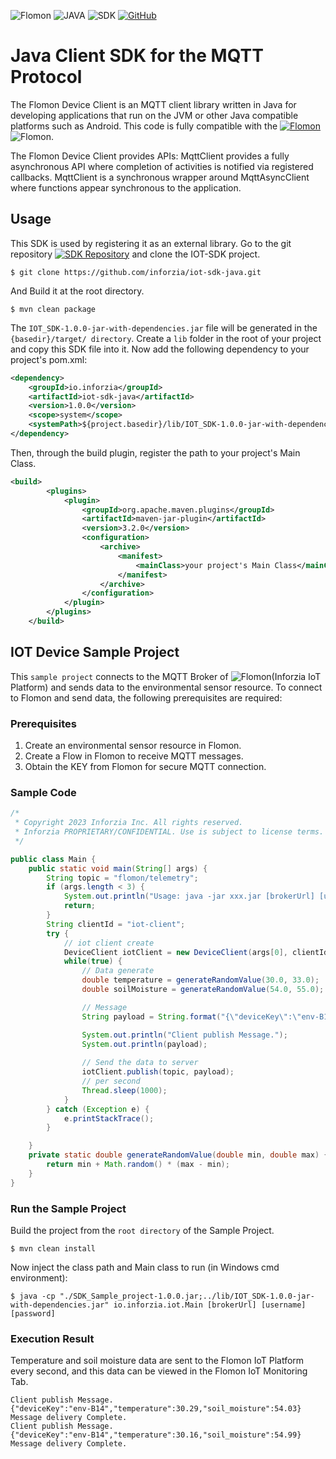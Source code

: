 ![Flomon](https://img.shields.io/badge/FLOMON-blue)
![JAVA](https://img.shields.io/badge/JAVA-green) 
![SDK](https://img.shields.io/badge/SDK-black)
[![GitHub](https://img.shields.io/badge/license-EPL--1.0-FF0033.svg)](https://github.com/inforzia/mqtt.java-sdk/LICENSE)
# Java Client SDK for the MQTT Protocol

The Flomon Device Client is an MQTT client library written in Java for developing applications that run on the JVM or other Java compatible platforms such as Android.
This code is fully compatible with the [![Flomon](https://img.shields.io/badge/Paho-Project-blue)](https://github.com/orgs/eclipse/repositories?q=java+mqtt&type=all&language=&sort=)![Flomon](https://img.shields.io/badge/version-1.2.5-blue).

The Flomon Device Client provides APIs: MqttClient provides a fully asynchronous API where completion of activities is notified via registered callbacks. MqttClient is a synchronous wrapper around MqttAsyncClient where functions appear synchronous to the application.

## Usage
This SDK is used by registering it as an external library. 
Go to the git repository [![SDK Repository](https://img.shields.io/badge/Inforzia%20SDK-Repo-green)](https://github.com/inforzia/mqtt.java-sdk) and clone the IOT-SDK project. 
```less
$ git clone https://github.com/inforzia/iot-sdk-java.git
```
And Build it at the root directory.
```less
$ mvn clean package
```
The `IOT_SDK-1.0.0-jar-with-dependencies.jar` file will be generated in the `{basedir}/target/ directory`. Create a `lib` folder in the root of your project and copy this SDK file into it.
Now add the following dependency to your project's pom.xml:

```xml
<dependency>
    <groupId>io.inforzia</groupId>
    <artifactId>iot-sdk-java</artifactId>
    <version>1.0.0</version>
    <scope>system</scope>
    <systemPath>${project.basedir}/lib/IOT_SDK-1.0.0-jar-with-dependencies.jar</systemPath>
</dependency>
```

Then, through the build plugin, register the path to your project's Main Class.

```xml
<build>
        <plugins>
            <plugin>
                <groupId>org.apache.maven.plugins</groupId>
                <artifactId>maven-jar-plugin</artifactId>
                <version>3.2.0</version>
                <configuration>
                    <archive>
                        <manifest>
                            <mainClass>your project's Main Class</mainClass>
                        </manifest>
                    </archive>
                </configuration>
            </plugin>
        </plugins>
    </build>
```

## IOT Device Sample Project
This `sample project` connects to the MQTT Broker of ![Flomon](https://img.shields.io/badge/Flomon-8A2BE2)(Inforzia IoT Platform) and sends data to the environmental sensor resource. To connect to Flomon and send data, the following prerequisites are required:

### Prerequisites

1. Create an environmental sensor resource in Flomon.
2. Create a Flow in Flomon to receive MQTT messages.
3. Obtain the KEY from Flomon for secure MQTT connection.

### Sample Code
```java
/*
 * Copyright 2023 Inforzia Inc. All rights reserved.
 * Inforzia PROPRIETARY/CONFIDENTIAL. Use is subject to license terms.
 */

public class Main {
    public static void main(String[] args) {
        String topic = "flomon/telemetry";
        if (args.length < 3) {
            System.out.println("Usage: java -jar xxx.jar [brokerUrl] [username] [password]");
            return;
        }
        String clientId = "iot-client";
        try {
            // iot client create
            DeviceClient iotClient = new DeviceClient(args[0], clientId, args[1], args[2]);
            while(true) {
                // Data generate
                double temperature = generateRandomValue(30.0, 33.0);
                double soilMoisture = generateRandomValue(54.0, 55.0);

                // Message
                String payload = String.format("{\"deviceKey\":\"env-B14\",\"temperature\":%.2f,\"soil_moisture\":%.2f}", temperature, soilMoisture);

                System.out.println("Client publish Message.");
                System.out.println(payload);
                
                // Send the data to server
                iotClient.publish(topic, payload);
                // per second
                Thread.sleep(1000);
            }
        } catch (Exception e) {
            e.printStackTrace();
        }

    }
    private static double generateRandomValue(double min, double max) {
        return min + Math.random() * (max - min);
    }
}
```
### Run the Sample Project

Build the project from the `root directory` of the Sample Project.
```less
$ mvn clean install
```
Now inject the class path and Main class to run (in Windows cmd environment):

```less
$ java -cp "./SDK_Sample_project-1.0.0.jar;../lib/IOT_SDK-1.0.0-jar-with-dependencies.jar" io.inforzia.iot.Main [brokerUrl] [username] [password]
```

### Execution Result
Temperature and soil moisture data are sent to the Flomon IoT Platform every second, and this data can be viewed in the Flomon IoT Monitoring Tab.
```shell
Client publish Message.
{"deviceKey":"env-B14","temperature":30.29,"soil_moisture":54.03}
Message delivery Complete.
Client publish Message.
{"deviceKey":"env-B14","temperature":30.16,"soil_moisture":54.99}
Message delivery Complete.
```
